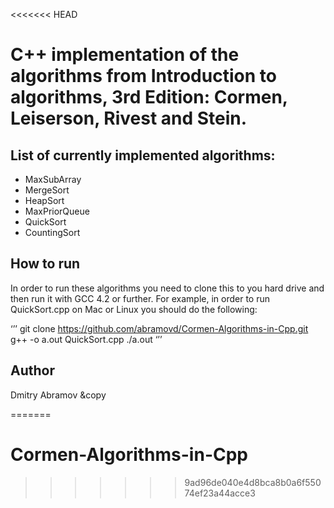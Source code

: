 <<<<<<< HEAD
# C++ implementation of the algorithms from Introduction to algorithms, 3rd Edition: Cormen, Leiserson, Rivest and Stein.

## List of currently implemented algorithms:

* MaxSubArray
* MergeSort
* HeapSort
* MaxPriorQueue
* QuickSort
* CountingSort

## How to run

In order to run these algorithms you need to clone this to you hard drive and then run it with GCC 4.2 or further. For example, in order to run QuickSort.cpp on Mac or Linux you should do the following:

‘’’
git clone https://github.com/abramovd/Cormen-Algorithms-in-Cpp.git
g++ -o a.out QuickSort.cpp
./a.out
‘’’

## Author
Dmitry Abramov &copy

=======
# Cormen-Algorithms-in-Cpp
>>>>>>> 9ad96de040e4d8bca8b0a6f55074ef23a44acce3
